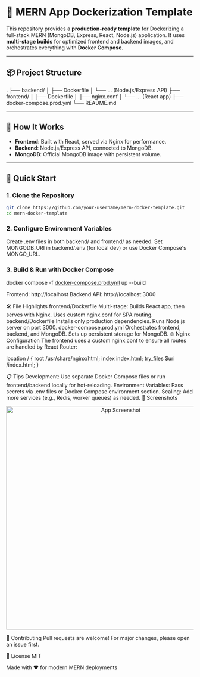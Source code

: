 # 🚀 MERN App Dockerization Template

This repository provides a **production-ready template** for Dockerizing a full-stack MERN (MongoDB, Express, React, Node.js) application. It uses **multi-stage builds** for optimized frontend and backend images, and orchestrates everything with **Docker Compose**.

---

## 📦 Project Structure

. ├── backend/ │ ├── Dockerfile │ └── ... (Node.js/Express API) ├── frontend/ │ ├── Dockerfile │ ├── nginx.conf │ └── ... (React app) ├── docker-compose.prod.yml └── README.md


---

## 🐳 How It Works

- **Frontend**: Built with React, served via Nginx for performance.
- **Backend**: Node.js/Express API, connected to MongoDB.
- **MongoDB**: Official MongoDB image with persistent volume.

---

## 🚦 Quick Start

### 1. Clone the Repository
```sh
git clone https://github.com/your-username/mern-docker-template.git
cd mern-docker-template
```

### 2. Configure Environment Variables
Create .env files in both backend/ and frontend/ as needed.
Set MONGODB_URI in backend/.env (for local dev) or use Docker Compose's MONGO_URL.

### 3. Build & Run with Docker Compose
docker compose -f [docker-compose.prod.yml](http://_vscodecontentref_/3) up --build

  Frontend: http://localhost
  Backend API: http://localhost:3000

🛠️ File Highlights
frontend/Dockerfile
Multi-stage: Builds React app, then serves with Nginx.
Uses custom nginx.conf for SPA routing.
backend/Dockerfile
Installs only production dependencies.
Runs Node.js server on port 3000.
docker-compose.prod.yml
Orchestrates frontend, backend, and MongoDB.
Sets up persistent storage for MongoDB.
🌐 Nginx Configuration
The frontend uses a custom nginx.conf to ensure all routes are handled by React Router:

location / {
  root   /usr/share/nginx/html;
  index  index.html;
  try_files $uri /index.html;
}

📋 Tips
Development: Use separate Docker Compose files or run frontend/backend locally for hot-reloading.
Environment Variables: Pass secrets via .env files or Docker Compose environment section.
Scaling: Add more services (e.g., Redis, worker queues) as needed.
🎨 Screenshots
<!-- Add screenshots/gifs of your app running in Docker here! --> <p align="center"> <img src="https://user-images.githubusercontent.com/your-screenshot.png" width="600" alt="App Screenshot"/> </p>
🤝 Contributing
Pull requests are welcome! For major changes, please open an issue first.

📄 License
MIT

Made with ❤️ for modern MERN deployments
